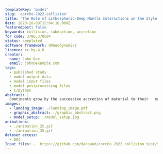 ```yaml
---
templateKey: 'model'
slug: 'corcho-2022-collision'
title: 'The Role of Lithospheric-Deep Mantle Interactions on the Style and Stress Evolution of Arc-Continent Collision'
date: 2023-28-08T15:04:10.000Z
featuredpost: false
keywords: collision, subduction, accretion
for code: 3706,370604
status: completed
software framework: UWGeodynamics
licence: cc-by-4.0
creator:
  name: John Doe
  email: john@example.com
tags:
  - published study
  - model output data
  - model input files
  - model postprocessing files
  - C/python
abstract: |
  Continents grow by the successive accretion of material to their   margins, mostly collision and accretion of intra-oceanic magmatic arcs. We investigate the effect of arc buoyancy and viscosity on the mode of collision, and the effects on the margin using a computer modeling approach. Our simulations show that upon collision, it is a small differential in density (3%) between the colliding arc and the continental margin that dictates whether subduction continues or stops after collision. In addition, our models show that arc buoyancy and viscosity drive lithospheric extension in the continental plate. Also, as the subducting slab reaches a mantle discontinuity at 660 km depth, it folds and causes strain and stress fluctuations on the margin.
images:
  - landing_image: ./landing_image.pdf
  - graphic_abstract: ./graphic_abstract.png
  - model_setup: ./model_setup.jpg	
animations:
  - ./animation_25.gif
  - ./animation_35.gif
dataset access:
  - DOI
Input files: -  https://github.com/dansand/corcho_2022_collision_test/tree/main/model_reproduction_files
---  
```

